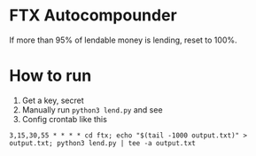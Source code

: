 # FTX Autocompounder

If more than 95% of lendable money is lending, reset to 100%.

# How to run

1. Get a key, secret
2. Manually run `python3 lend.py` and see
3. Config crontab like this
```
3,15,30,55 * * * * cd ftx; echo "$(tail -1000 output.txt)" > output.txt; python3 lend.py | tee -a output.txt
```

